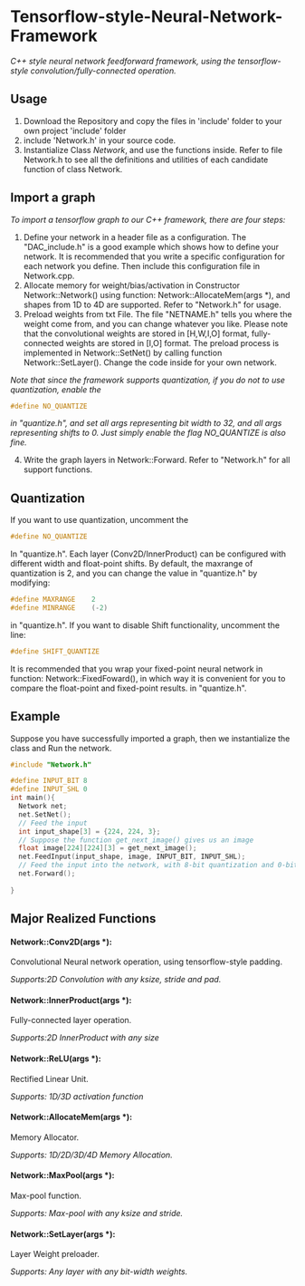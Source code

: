 # Tensorflow-style-Neural-Network-Framework
*C++ style neural network feedforward framework, using the tensorflow-style convolution/fully-connected operation.*
## Usage
1. Download the Repository and copy the files in 'include' folder to your own project 'include' folder
2. include 'Network.h' in your source code.
3. Instantialize Class *Network*, and use the functions inside. Refer to file Network.h to see all the definitions and utilities of each candidate function of class Network.
## Import a graph
*To import a tensorflow graph to our C++ framework, there are four steps:*
1. Define your network in a header file as a configuration. The "DAC_include.h" is a good example which shows how to define your network. It is recommended that you write a specific configuration for each network you define. Then include this configuration file in Network.cpp.
2. Allocate memory for weight/bias/activation in Constructor Network::Network() using function: Network::AllocateMem(args *), and shapes from 1D to 4D are supported. Refer to "Network.h" for usage.
3. Preload weights from txt File. The file "NETNAME.h" tells you where the weight come from, and you can change whatever you like. Please note that the convolutional weights are stored in [H,W,I,O] format, fully-connected weights are stored in [I,O] format. The preload process is implemented in Network::SetNet() by calling function Network::SetLayer(). Change the code inside for your own network. 

*Note that since the framework supports quantization, if you do not to use quantization, enable the*
``` c++ 
#define NO_QUANTIZE 
```
*in "quantize.h", and set all args representing bit width to 32, and all args representing shifts to 0. Just simply enable the flag NO_QUANTIZE is also fine.*

4. Write the graph layers in Network::Forward. Refer to "Network.h" for all support functions.
## Quantization
If you want to use quantization, uncomment the 
``` c++ 
#define NO_QUANTIZE
``` 
In "quantize.h". Each layer (Conv2D/InnerProduct) can be configured with different width and float-point shifts. By default, the maxrange of quantization is 2, and you can change the value in "quantize.h" by modifying:
``` c++
#define MAXRANGE    2
#define MINRANGE    (-2)
```
in "quantize.h".
If you want to disable Shift functionality, uncomment the line:
``` c++
#define SHIFT_QUANTIZE
```
It is recommended that you wrap your fixed-point neural network in function: Network::FixedFoward(), in which way it is convenient for you to compare the float-point and fixed-point results.
in "quantize.h".
## Example
Suppose you have successfully imported a graph, then we instantialize the class and Run the network.
``` c++
#include "Network.h"

#define INPUT_BIT 8
#define INPUT_SHL 0
int main(){
  Network net;
  net.SetNet();
  // Feed the input
  int input_shape[3] = {224, 224, 3};
  // Suppose the function get_next_image() gives us an image
  float image[224][224][3] = get_next_image(); 
  net.FeedInput(input_shape, image, INPUT_BIT, INPUT_SHL);
  // Feed the input into the network, with 8-bit quantization and 0-bit shift.
  net.Forward();
  
}
```
## Major Realized Functions
#### Network::Conv2D(args *):
Convolutional Neural network operation, using tensorflow-style padding.

*Supports:2D Convolution with any ksize, stride and pad.*
#### Network::InnerProduct(args *):
Fully-connected layer operation.

*Supports:2D InnerProduct with any size*
#### Network::ReLU(args *):
Rectified Linear Unit.

*Supports: 1D/3D activation function*
#### Network::AllocateMem(args *):
Memory Allocator.

*Supports: 1D/2D/3D/4D Memory Allocation.*
#### Network::MaxPool(args *):
Max-pool function.

*Supports: Max-pool with any ksize and stride.*
#### Network::SetLayer(args *):
Layer Weight preloader.

*Supports: Any layer with any bit-width weights.*
